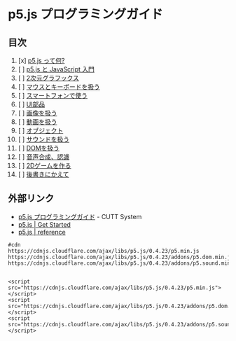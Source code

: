 # p5.js プログラミングガイド

## 目次

1. [x] [p5.js って何?](01/)
2. [ ] [p5.js と JavaScript 入門](02/)
3. [ ] [2次元グラフックス](03/)
4. [ ] [マウスとキーボードを扱う](04/)
5. [ ] [スマートフォンで使う](05/)
6. [ ] [UI部品](06/)
7. [ ] [画像を扱う](07/)
8. [ ] [動画を扱う](08/)
9. [ ] [オブジェクト](09/)
10. [ ] [サウンドを扱う](10/)
11. [ ] [DOMを扱う](11/)
12. [ ] [音声合成、認識](12/)
13. [ ] [2Dゲームを作る](13/)
14. [ ] [後書きにかえて](14/)


## 外部リンク

- [p5.js プログラミングガイド](http://www.cutt.co.jp/book/978-4-87783-381-7.html) - CUTT System
- [p5.js | Get Started](https://p5js.org/get-started/)
- [p5.js | reference](https://p5js.org/reference/)

```
#cdn
https://cdnjs.cloudflare.com/ajax/libs/p5.js/0.4.23/p5.min.js
https://cdnjs.cloudflare.com/ajax/libs/p5.js/0.4.23/addons/p5.dom.min.js
https://cdnjs.cloudflare.com/ajax/libs/p5.js/0.4.23/addons/p5.sound.min.js


<script src="https://cdnjs.cloudflare.com/ajax/libs/p5.js/0.4.23/p5.min.js"></script>
<script src="https://cdnjs.cloudflare.com/ajax/libs/p5.js/0.4.23/addons/p5.dom.min.js"></script>
<script src="https://cdnjs.cloudflare.com/ajax/libs/p5.js/0.4.23/addons/p5.sound.min.js"></script>
```